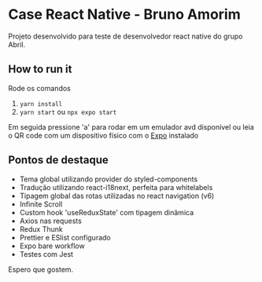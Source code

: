 # Case React Native - Bruno Amorim

Projeto desenvolvido para teste de desenvolvedor react native do grupo Abril.

## How to run it

Rode os comandos

1.  `yarn install`
2.  `yarn start` ou `npx expo start`

Em seguida pressione 'a' para rodar em um emulador avd disponível ou leia o QR code com um dispositivo físico com o [Expo](https://expo.dev/) instalado

## Pontos de destaque

- Tema global utilizando provider do styled-components
- Tradução utilizando react-i18next, perfeita para whitelabels
- Tipagem global das rotas utilizadas no react navigation (v6)
- Infinite Scroll
- Custom hook 'useReduxState' com tipagem dinâmica
- Axios nas requests
- Redux Thunk
- Prettier e ESlist configurado
- Expo bare workflow
- Testes com Jest

Espero que gostem.
